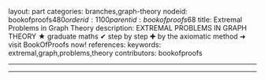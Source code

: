 layout: part
categories: branches,graph-theory
nodeid: bookofproofs$480
orderid: 1100
parentid: bookofproofs$68
title: Extremal Problems in Graph Theory
description: EXTREMAL PROBLEMS IN GRAPH THEORY &#9733; graduate maths &#10004; step by step &#10010; by the axiomatic method &#10140; visit BookOfProofs now!
references: 
keywords: extremal,graph,problems,theory
contributors: bookofproofs

---


---


